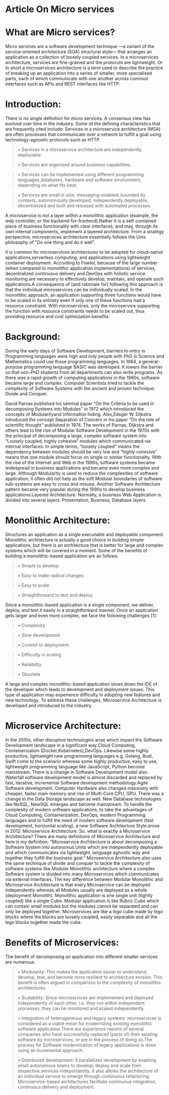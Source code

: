 # Article On Micro services

# What are Micro services?

Micro services are a software development technique —a variant of the service-oriented architecture (SOA) structural style— that arranges an application as a collection of loosely coupled services.
In  a microservices architecture, services are fine-grained and the protocols are lightweight.
Or
In short a microservices architecture is a term used to describe the practice of breaking up an application into a series of smaller, more specialised parts, each of which communicate with one another across common interfaces such as APIs and REST interfaces like HTTP.

# Introduction:
There is no single definition for micro services. A consensus view has evolved over time in the industry. Some of the defining characteristics that are frequently cited include:
Services in a microservice architecture (MSA) are often processes that communicate over a network to fulfill a goal using technology-agnostic protocols such as HTTP.
> •	Services in a microservice architecture are independently deployable.

> •	Services are organized around business capabilities.

> •	Services can be implemented using different programming languages,databases, hardware and software environment, depending on what fits best.

> •	Services are small in size, messaging-enabled, bounded by contexts, autonomously developed, independently deployable, decentralized and built and released with automated processes.

A microservice is not a layer within a monolithic application (example, the web controller, or the backend-for-frontend).Rather it is a self-contained piece of business functionality with clear interfaces, and may, through its own internal components, implement a layered architecture. From a strategy perspective, microservices architecture essentially follows the Unix philosophy of "Do one thing and do it well".

It is common for microservices architectures to be adopted for cloud-native applications,serverless computing, and applications using lightweight container deployment. According to Fowler, because of the large number (when compared to monolithic application implementations) of services, decentralized continuous delivery and DevOps with holistic service monitoring are necessary to effectively develop, maintain, and operate such applications.A consequence of (and rationale for) following this approach is that the individual microservices can be individually scaled. In the monolithic approach, an application supporting three functions would have to be scaled in its entirety even if only one of these functions had a resource constraint. With microservices, only the microservice supporting the function with resource constraints needs to be scaled out, thus providing resource and cost optimization benefits.


# Background:
	
During the early days of Software Development, barriers to entry in Programming languages were high and only people with PhD in Science and Mathematics could use those programming languages. In 1964, a general-purpose programming language BASIC was developed. It lowers the barrier so that non-PhD students from all departments can also write programs. As there was a rapid growth of computing applications in the 1960s, software became large and complex. Computer Scientists tried to tackle the complexity of Software Systems with the ancient and proven technique: Divide and Conquer.

David Parnas published his seminal paper “On the Criteria to be used in decomposing Systems into Modules” in 1972 which introduced the concepts of Modularityand Information hiding. Also,Edsger W. Dijkstra introduced the concept Separation of Concern in his paper “On the role of scientific thought” published in 1974. The works of Parnas, Dijkstra and others lead to the rise of Modular Software Development in the 1970s with the principal of decomposing a large, complex software system into “Loosely coupled, highly cohesive” modules which communicated via internal interfaces. In simple terms, “loosely coupled” means the dependency between modules should be very low and “highly cohesive” means that one module should focus on single or similar functionality. With the rise of the Internet and Web in the 1990s, software systems became widespread in business applications and became even more complex and large. Although Modularity is used to reduce the complexities of software application, it often did not help as the soft Modular boundaries of software sub-systems are easy to cross and misuse. Another Software Architecture pattern became very popular during the 1990s to develop business applications:Layered Architecture. Normally, a business Web Application is divided into several layers: Presentation, Business, Database layers.

# Monolithic Architecture:

Structures an application as a single executable and deployable component. Monolithic architecture is actually a good choice in building simple applications, but there is an architecture that is better for large and complex systems which will be covered in a moment. Some of the benefits of building a monolithic-based application are as follows:
> •	Simple to develop

> •	Easy to make radical changes

> •	Easy to scale

> •	Straightforward to test and deploy

Since a monolithic-based application is a single component, we deliver, deploy, and test it easily in a straightforward manner. Once an application gets larger and even more complex, we face the following challenges [1]:
> •	Complexity

> •	Slow development

> •	Commit to deployment

> •	Difficulty in scaling

> •	Reliability

> •	Obsolete

A large and complex monolithic-based application slows down the IDE of the developer which leads to development and deployment issues. This type of application may experience difficulty in adopting new features and new technology. To address these challenges, Microservice Architecture is developed and introduced to the industry.

# Microservice Architecture:
In the 2010s, other disruptive technologies arise which impact the Software Development landscape in a significant way:Cloud Computing, Containerization (Docker,Kubernetes),DevOps. Likewise some highly productive, lightweight new programming languages e.g. Golang, Rust, Swift come to the scenario whereas some highly productive, easy to use, lightweight programming language like JavaScript, Python become mainstream. There is a change in Software Development model also. Waterfall software development model is almost discarded and replaced by fast, iterative, incremental Software development methodology:Agile Software development. Computer Hardware also changed massively with cheaper, faster main memory and rise of Multi-Core CPU, GPU. There was a change in the Data Storage landscape as well. New Database technologies like NoSQL, NewSQL emerges and become mainstream.
To handle the complexity of modern software applications, to take the advantages of Cloud Computing, Containerization, DevOps, modern Programming languages and to fulfill the need of modern software development (fast development, horizontal scaling), a new Software Architecture Style arose in 2012: Microservice Architecture. So, what is exactly a Microservice Architecture? There are many definitions of Microservice Architecture and here is my definition:
“Microservice Architecture is about decomposing a Software System into autonomus Units which are independently deployable and which communicates via lightweight, language agnostic way and together they fulfill the business goal.”
Microservice Architecture also uses the same technique of divide and conquer to tackle the complexity of software systems like Modular Monolithic architecture where a complex Software system is divided into many Microservices which communicates via external Interfaces. The key difference between Modular Monolithic and Microservice Architecture is that every Microservice can be deployed independently whereas all Modules usually are deployed as a whole (deployment Monolith).
Monolithic application is one single unit (tightly coupled) like a single Cube. Modular application is like Rubric Cube which can contain small modules but the modules cannot be separated and can only be deployed together. Microservices are like a lego cube made by lego blocks where the blocks are loosely coupled, easily separable and all the lego blocks together made the cube.

# Benefits of Microservices:
The benefit of decomposing an application into different smaller services are numerous:
> •	Modularity: This makes the application easier to understand, develop, test, and become more resilient to architecture erosion. This benefit is often argued in comparison to the complexity of monolithic architectures.


> •	Scalability: Since microservices are implemented and deployed independently of each other, i.e. they run within independent processes, they can be monitored and scaled independently.

> •	Integration of heterogeneous and legacy systems: microservices is considered as a viable mean for modernizing existing monolithic software application.There are experience reports of several companies who have successfully replaced (parts of) their existing software by microservices, or are in the process of doing so.The process for Software modernization of legacy applications is done using an incremental approach.

> •	Distributed development: it parallelizes development by enabling small autonomous teams to develop, deploy and scale their respective services independently. It also allows the architecture of an individual service to emerge through continuous refactoring. Microservice-based architectures facilitate continuous integration, continuous delivery and deployment.
